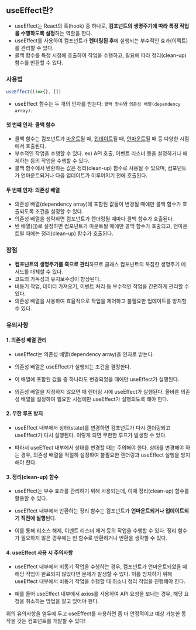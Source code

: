 ## useEffect란?

- useEffect는 React의 훅(hook) 중 하나로, **컴포넌트의 생명주기에 따라 특정 작업을 수행하도록 설정**하는 역할을 한다.
- useEffect를 사용하여 컴포넌트가 **렌더링된 후**에 실행되는 부수적인 효과(이펙트)를 관리할 수 있다.
- 콜백 함수를 특정 시점에 호출하여 작업을 수행하고, 필요에 따라 정리(clean-up) 함수를 반환할 수 있다.

### 사용법
```javascript
useEffect(()=>{}, [])
```
- useEffect 함수는 두 개의 인자를 받는다: `콜백 함수`와 `의존성 배열(dependency array)`.

#### 첫 번째 인자: 콜백 함수

- 콜백 함수는 컴포넌트가 <u>마운트</u>될 때, <u>업데이트</u>될 때, <u>언마운트</u>될 때 등 다양한 시점에서 호출된다.
- 부수적인 작업을 수행할 수 있다. ex) API 호출, 이벤트 리스너 등을 설정하거나 해제하는 등의 작업을 수행할 수 있다.
- 콜백 함수에서 반환하는 값은 정리(clean-up) 함수로 사용될 수 있으며, 컴포넌트가 언마운트되거나 다음 업데이트가 이루어지기 전에 호출된다.

#### 두 번째 인자: 의존성 배열
- 의존성 배열(dependency array)에 포함된 값들이 변경될 때에만 콜백 함수가 호출되도록 조건을 설정할 수 있다. 
- 의존성 배열을 생략하면 컴포넌트가 렌더링될 때마다 콜백 함수가 호출된다.
- 빈 배열([])로 설정하면 컴포넌트가 마운트될 때에만 콜백 함수가 호출되고, 언마운트될 때에는 정리(clean-up) 함수가 호출된다.


### 장점

- **컴포넌트의 생명주기를 훅으로 관리**하므로 클래스 컴포넌트의 복잡한 생명주기 메서드를 대체할 수 있다.
- 코드의 가독성과 유지보수성이 향상된다.
- 비동기 작업, 데이터 가져오기, 이벤트 처리 등 부수적인 작업을 간편하게 관리할 수 있다.
- 의존성 배열을 사용하여 효율적으로 작업을 제어하고 불필요한 업데이트를 방지할 수 있다.


### 유의사항

#### 1. 의존성 배열 관리
- useEffect는 의존성 배열(dependency array)을 인자로 받는다. 

- 의존성 배열은 useEffect가 실행되는 조건을 결정한다. 

- 이 배열에 포함된 값들 중 하나라도 변경되었을 때에만 useEffect가 실행된다. 

- 의존성 배열을 지정하지 않으면 매 렌더링 시에 useEffect가 실행된다. 
올바른 의존성 배열을 설정하여 필요한 시점에만 useEffect가 실행되도록 해야 한다.

#### 2. 무한 루프 방지
- useEffect 내부에서 상태(state)를 변경하면 컴포넌트가 다시 렌더링되고 useEffect가 다시 실행된다. 
이렇게 되면 무한한 루프가 발생할 수 있다. 

- 따라서 useEffect 내부에서 상태를 변경할 때는 주의해야 한다. 
상태를 변경해야 하는 경우, 의존성 배열을 적절히 설정하여 불필요한 렌더링과 useEffect 실행을 방지해야 한다.

#### 3. 정리(clean-up) 함수
- useEffect는 부수 효과를 관리하기 위해 사용되는데, 이때 정리(clean-up) 함수를 활용할 수 있다. 

- useEffect 내부에서 반환하는 정리 함수는 컴포넌트가 **언마운트되거나 업데이트되기 직전에 실행**된다. 

- 이를 통해 리소스 해제, 이벤트 리스너 제거 등의 작업을 수행할 수 있다. 
정리 함수가 필요하지 않은 경우에는 빈 함수로 반환하거나 반환을 생략할 수 있다.

#### 4. useEffect 사용 시 주의사항
- useEffect 내부에서 비동기 작업을 수행하는 경우, 컴포넌트가 언마운트되었을 때 해당 작업이 완료되지 않았다면 문제가 발생할 수 있다. 
이를 방지하기 위해 useEffect 내부에서 비동기 작업을 수행할 때 취소나 정리 작업을 진행해야 한다. 

- 예를 들어 useEffect 내부에서 axios를 사용하여 API 요청을 보내는 경우, 해당 요청을 취소하는 방법을 알고 있어야 한다.

위의 유의사항을 염두에 두고 useEffect를 사용하면 좀 더 안정적이고 예상 가능한 동작을 갖는 컴포넌트를 개발할 수 있다!
